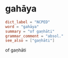 # gahāya

``` toml
dict_label = "NCPED"
word = "gahāya"
summary = "of gaṇhāti"
grammar_comment = "absol."
see_also = ["gaṇhāti"]
```

of gaṇhāti

